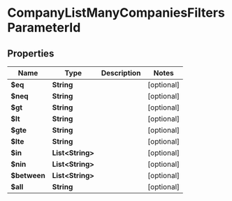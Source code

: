 

# CompanyListManyCompaniesFiltersParameterId


## Properties

| Name | Type | Description | Notes |
|------------ | ------------- | ------------- | -------------|
|**$eq** | **String** |  |  [optional] |
|**$neq** | **String** |  |  [optional] |
|**$gt** | **String** |  |  [optional] |
|**$lt** | **String** |  |  [optional] |
|**$gte** | **String** |  |  [optional] |
|**$lte** | **String** |  |  [optional] |
|**$in** | **List&lt;String&gt;** |  |  [optional] |
|**$nin** | **List&lt;String&gt;** |  |  [optional] |
|**$between** | **List&lt;String&gt;** |  |  [optional] |
|**$all** | **String** |  |  [optional] |



